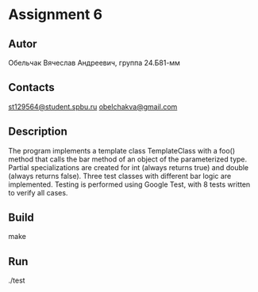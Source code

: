 # Assignment 6
## Autor
Обельчак Вячеслав Андреевич, группа 24.Б81-мм
## Contacts
st129564@student.spbu.ru obelchakva@gmail.com
## Description
The program implements a template class TemplateClass with a foo() method that calls the bar method of an object of
the parameterized type. Partial specializations are created for int (always returns true) and double (always returns false).
Three test classes with different bar logic are implemented. Testing is performed using Google Test, with 8 tests written
to verify all cases.
## Build
make
## Run
./test
